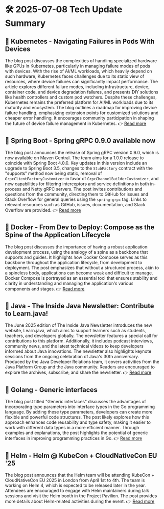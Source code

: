 # 🛠️ 2025-07-08 Tech Update Summary

## 🔹 Kubernetes - Navigating Failures in Pods With Devices
The blog post discusses the complexities of handling specialized hardware like GPUs in Kubernetes, particularly in managing failure modes of pods with devices. With the rise of AI/ML workloads, which heavily depend on such hardware, Kubernetes faces challenges due to its static view of resources, where device failures can significantly impact performance. The article explores different failure modes, including infrastructure, device, container code, and device degradation failures, and presents DIY solutions like health controllers and custom pod watchers. Despite these challenges, Kubernetes remains the preferred platform for AI/ML workloads due to its maturity and ecosystem. The blog outlines a roadmap for improving device failure handling, emphasizing extension points for customized solutions and cheaper error handling. It encourages community participation in shaping the future of device failure management in Kubernetes.
👉 [Read more](https://kubernetes.io/blog/2025/07/03/navigating-failures-in-pods-with-devices/)

## 🔹 Spring Boot - Spring gRPC 0.9.0 available now
The blog post announces the release of Spring gRPC version 0.9.0, which is now available on Maven Central. The team aims for a 1.0.0 release to coincide with Spring Boot 4.0.0. Key updates in this version include an upgrade to Spring Boot 3.5, changes to the `StubFactory` contract with the "supports" method now being static, removal of `GrpcClientFactoryCustomizer` in favor of `GrpcChannelBuilderCustomizer`, and new capabilities for filtering interceptors and service definitions in both in-process and Netty gRPC servers. The post invites contributions and questions from the community, directing them to GitHub for issues and Stack Overflow for general queries using the `spring-grpc` tag. Links to relevant resources such as GitHub, issues, documentation, and Stack Overflow are provided.
👉 [Read more](https://spring.io/blog/2025/07/04/spring-grpc-0-9-0-available-now)

## 🔹 Docker - From Dev to Deploy: Compose as the Spine of the Application Lifecycle
The blog post discusses the importance of having a robust application development process, using the analogy of a spine as a backbone that supports and guides. It highlights how Docker Compose serves as this backbone throughout the application lifecycle, from development to deployment. The post emphasizes that without a structured process, akin to a spineless body, applications can become weak and difficult to manage. Docker Compose is portrayed as an essential tool that ensures stability and clarity in understanding and managing the application's various components and stages.
👉 [Read more](https://www.docker.com/blog/docker-compose-powering-the-full-app-lifecycle/)

## 🔹 Java - The Inside Java Newsletter: Contribute to Learn.java!
The June 2025 edition of The Inside Java Newsletter introduces the new website, Learn.java, which aims to support learners such as students, teachers, and developers globally. The newsletter features a special call for contributions to this platform. Additionally, it includes podcast interviews, community news, and the latest technical videos to keep developers informed about Java innovations. The newsletter also highlights keynote sessions from the ongoing celebration of Java's 30th anniversary. Produced by the Java Developer Relations team, it covers activities from the Java Platform Group and the Java community. Readers are encouraged to explore the archives, subscribe, and share the newsletter.
👉 [Read more](https://inside.java/2025/07/07/inside-java-newsletter/)

## 🔹 Golang - Generic interfaces
The blog post titled "Generic interfaces" discusses the advantages of incorporating type parameters into interface types in the Go programming language. By adding these type parameters, developers can create more flexible and powerful code structures. The post likely explores how this approach enhances code reusability and type safety, making it easier to work with different data types in a more efficient manner. Through examples and explanations, the post highlights the potential of generic interfaces in improving programming practices in Go.
👉 [Read more](https://go.dev/blog/generic-interfaces)

## 🔹 Helm - Helm @ KubeCon + CloudNativeCon EU '25
The blog post announces that the Helm team will be attending KubeCon + CloudNativeCon EU 2025 in London from April 1st to 4th. The team is working on Helm 4, which is expected to be released later in the year. Attendees are encouraged to engage with Helm maintainers during talk sessions and visit the Helm booth in the Project Pavilion. The post provides more details about Helm-related activities during the event.
👉 [Read more](https://helm.sh/blog/helm-at-kubecon-eu-25/)

